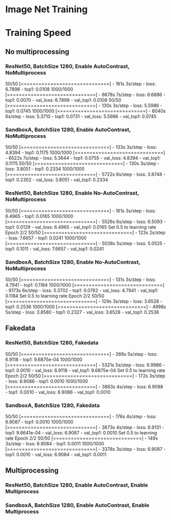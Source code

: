 # Image Net Training

# Training Speed
## No multiprocessing
### ResNet50, BatchSize 1280, Enable AutoContrast, NoMultiprocess
50/50 [==============================] - 161s 3s/step - loss: 6.7898 - top1: 0.0108
1000/1000 [==============================] - 6678s 7s/step - loss: 6.6886 - top1: 0.0070 - val_loss: 6.7898 - val_top1: 0.0108
50/50 [==============================] - 130s 3s/step - loss: 5.5986 - top1: 0.0745
1000/1000 [==============================] - 6040s 6s/step - loss: 5.3710 - top1: 0.0731 - val_loss: 5.5986 - val_top1: 0.0745

### SandboxA, BatchSize 1280, Enable AutoContrast, NoMultiprocess
50/50 [==============================] - 133s 3s/step - loss: 4.8394 - top1: 0.1175
1000/1000 [==============================] - 6522s 7s/step - loss: 5.3644 - top1: 0.0755 - val_loss: 4.8394 - val_top1: 0.1175
50/50 [==============================] - 130s 3s/step - loss: 3.8051 - top1: 0.2334
1000/1000 [==============================] - 5722s 6s/step - loss: 3.8748 - top1: 0.2302 - val_loss: 3.8051 - val_top1: 0.2334

### ResNet50, BatchSize 1280, Enable No-AutoContrast, NoMultiprocess
50/50 [==============================] - 161s 3s/step - loss: 6.4965 - top1: 0.0165
1000/1000 [==============================] - 5526s 6s/step - loss: 6.5093 - top1: 0.0129 - val_loss: 6.4965 - val_top1: 0.0165
Set 0.5 to learning rate
Epoch 2/2
50/50 [==============================] - 123s 2s/step - loss: 7.6657 - top1: 0.0241
1000/1000 [==============================] - 5038s 5s/step - loss: 5.0525 - top1: 0.1011 - val_loss: 7.6657 - val_top1: 0.0241

### SandboxA, BatchSize 1280, Enable No-AutoContrast, NoMultiprocess
50/50 [==============================] - 131s 3s/step - loss: 4.7941 - top1: 0.1184
1000/1000 [==============================] - 6173s 6s/step - loss: 5.3702 - top1: 0.0762 - val_loss: 4.7941 - val_top1: 0.1184
Set 0.5 to learning rate
Epoch 2/2
50/50 [==============================] - 129s 3s/step - loss: 3.6528 - top1: 0.2536
1000/1000 [==============================] - 4998s 5s/step - loss: 3.8580 - top1: 0.2327 - val_loss: 3.6528 - val_top1: 0.2536

## Fakedata
### ResNet50, BatchSize 1280, Fakedata
50/50 [==============================] - 266s 5s/step - loss: 6.9118 - top1: 9.6875e-04
1000/1000 [==============================] - 5321s 5s/step - loss: 6.9986 - top1: 0.0010 - val_loss: 6.9118 - val_top1: 9.6875e-04
Set 0.5 to learning rate
Epoch 2/2
50/50 [==============================] - 172s 3s/step - loss: 6.9086 - top1: 0.0010
1000/1000 [==============================] - 3883s 4s/step - loss: 6.9088 - top1: 0.0010 - val_loss: 6.9086 - val_top1: 0.0010

### SandboxA, BatchSize 1280, Fakedata
50/50 [==============================] - 176s 4s/step - loss: 6.9087 - top1: 0.0010
1000/1000 [==============================] - 3673s 4s/step - loss: 6.9131 - top1: 9.6641e-04 - val_loss: 6.9087 - val_top1: 0.0010
Set 0.5 to learning rate
Epoch 2/2
50/50 [==============================] - 149s 3s/step - loss: 6.9084 - top1: 0.0011
1000/1000 [==============================] - 3378s 3s/step - loss: 6.9087 - top1: 0.0010 - val_loss: 6.9084 - val_top1: 0.0011

## Multiprocessing
### ResNet50, BatchSize 1280, Enable AutoContrast, Enable Multiprocess

### SandboxA, BatchSize 1280, Enable AutoContrast, Enable Multiprocess
